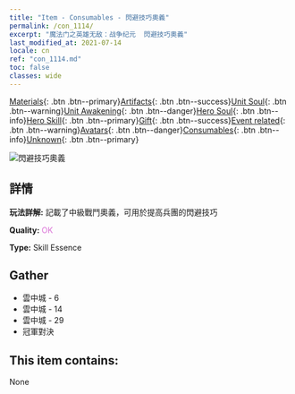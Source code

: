 ```yaml
---
title: "Item - Consumables - 閃避技巧奧義"
permalink: /con_1114/
excerpt: "魔法门之英雄无敌：战争纪元  閃避技巧奧義"
last_modified_at: 2021-07-14
locale: cn
ref: "con_1114.md"
toc: false
classes: wide
---
```

 [Materials](/ItemsCN/){: .btn .btn--primary}[Artifacts](/ItemsCN/Artifacts/){: .btn .btn--success}[Unit Soul](/ItemsCN/UnitSoul/){: .btn .btn--warning}[Unit Awakening](/ItemsCN/UnitAwakening/){: .btn .btn--danger}[Hero Soul](/ItemsCN/HeroSoul/){: .btn .btn--info}[Hero Skill](/ItemsCN/HeroSkill/){: .btn .btn--primary}[Gift](/ItemsCN/Gift/){: .btn .btn--success}[Event related](/ItemsCN/Events/){: .btn .btn--warning}[Avatars](/ItemsCN/Avatars/){: .btn .btn--danger}[Consumables](/ItemsCN/Consumables/){: .btn .btn--info}[Unknown](/ItemsCN/Unknown/){: .btn .btn--primary}

 ![閃避技巧奧義](/images/t/i_7005.png)

## 詳情
 **玩法詳解:** 記載了中級戰鬥奧義，可用於提高兵團的閃避技巧

 **Quality:** <span style="color: #DA70D6">OK</span>

 **Type:** Skill Essence

## Gather

*    雲中城 - 6 
*    雲中城 - 14 
*    雲中城 - 29 
*    冠軍對決 

## This item contains:

  None

